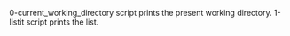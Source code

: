 0-current_working_directory script prints the present working directory.
1-listit script prints the list.

